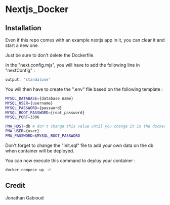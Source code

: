 # Nextjs_Docker

## Installation

Even if this repo comes with an example nextjs app in it, you can clear it and start a new one.

Just be sure to don't delete the Dockerfile.

In the "next.config.mjs", you will have to add the following line in "nextConfig" :

```bash
output: 'standalone'
```

You will then have to create the ".env" file based on the following template :

```bash
MYSQL_DATABASE={database name}
MYSQL_USER={username}
MYSQL_PASSWORD={password}
MYSQL_ROOT_PASSWORD={root_password}
MYSQL_PORT=3306

PMA_HOST=db # don't change this value until you change it in the docker compose as well
PMA_USER={user}
PMA_PASSWORD=$MYSQL_ROOT_PASSWORD
```

Don't forget to change the "init.sql" file to add your own data on the db when container will be deployed.

You can now execute this command to deploy your container :

```bash
docker-compose up -d
```

## Credit

Jonathan Gabioud
